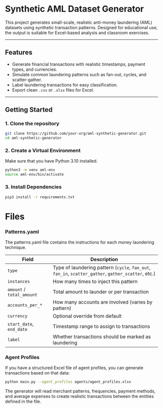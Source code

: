 # Synthetic AML Dataset Generator

This project generates small-scale, realistic anti-money laundering (AML) datasets using synthetic transaction patterns. Designed for educational use, the output is suitable for Excel-based analysis and classroom exercises.

---

## Features

- Generate financial transactions with realistic timestamps, payment types, and currencies.
- Simulate common laundering patterns such as fan-out, cycles, and scatter-gather.
- Label laundering transactions for easy classification.
- Export clean `.csv` or `.xlsx` files for Excel.

---

## Getting Started

### 1. Clone the repository

```bash
git clone https://github.com/your-org/aml-synthetic-generator.git
cd aml-synthetic-generator
```

### 2. Create a Virtual Environment

Make sure that you have Python 3.10 installed.

```bash
python3 -m venv aml-env
source aml-env/bin/activate 
```
### 3. Install Dependencies

```bash
pip3 install -r requirements.txt
```

# Files
### Patterns.yaml
The patterns.yaml file contains the instructions for each money laundering technique.

| Field                     | Description                                                                                         |
| ------------------------- | --------------------------------------------------------------------------------------------------- |
| `type`                    | Type of laundering pattern (`cycle`, `fan_out`, `fan_in`, `scatter_gather`, `gather_scatter`, etc.) |
| `instances`               | How many times to inject this pattern                                                               |
| `amount` / `total_amount` | Total amount to launder or per transaction                                                          |
| `accounts_per_*`          | How many accounts are involved (varies by pattern)                                                  |
| `currency`                | Optional override from default                                                                      |
| `start_date`, `end_date`  | Timestamp range to assign to transactions                                                           |
| `label`                   | Whether transactions should be marked as laundering                                                 |

### Agent Profiles
If you have a structured Excel file of agent profiles, you can generate transactions based on that data:

```bash
python main.py --agent_profiles agents/agent_profiles.xlsx
```

The generator will read merchant patterns, frequencies, payment methods, and average expenses to create realistic transactions between the entities defined in the file.

